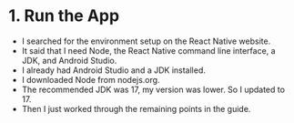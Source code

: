 # 1. Run the App

- I searched for the environment setup on the React Native website.
- It said that I need Node, the React Native command line interface, a JDK, and Android Studio.
- I already had Android Studio and a JDK installed.
- I downloaded Node from nodejs.org.
- The recommended JDK was 17, my version was lower. So I updated to 17.
- Then I just worked through the remaining points in the guide.
